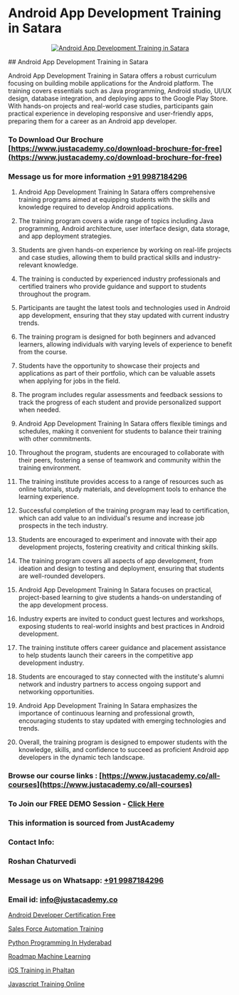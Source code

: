 # Android App Development Training in Satara

<p align="center">
  <a href="https://justacademy.co/course-detail/android-app-development">
    <img src="https://justacademy.co/storage2/course_image/1676635923_course_image.webp" alt="Android App Development Training in Satara">
  </a>
</p>
## Android App Development Training in Satara

Android App Development Training in Satara offers a robust curriculum focusing on building mobile applications for the Android platform. The training covers essentials such as Java programming, Android studio, UI/UX design, database integration, and deploying apps to the Google Play Store. With hands-on projects and real-world case studies, participants gain practical experience in developing responsive and user-friendly apps, preparing them for a career as an Android app developer.
### To Download Our Brochure [https://www.justacademy.co/download-brochure-for-free](https://www.justacademy.co/download-brochure-for-free)
### Message us for more information [+91 9987184296](https://api.whatsapp.com/send?phone=919987184296)
1) Android App Development Training In Satara offers comprehensive training programs aimed at equipping students with the skills and knowledge required to develop Android applications.

2) The training program covers a wide range of topics including Java programming, Android architecture, user interface design, data storage, and app deployment strategies.

3) Students are given hands-on experience by working on real-life projects and case studies, allowing them to build practical skills and industry-relevant knowledge.

4) The training is conducted by experienced industry professionals and certified trainers who provide guidance and support to students throughout the program.

5) Participants are taught the latest tools and technologies used in Android app development, ensuring that they stay updated with current industry trends.

6) The training program is designed for both beginners and advanced learners, allowing individuals with varying levels of experience to benefit from the course.

7) Students have the opportunity to showcase their projects and applications as part of their portfolio, which can be valuable assets when applying for jobs in the field.

8) The program includes regular assessments and feedback sessions to track the progress of each student and provide personalized support when needed.

9) Android App Development Training In Satara offers flexible timings and schedules, making it convenient for students to balance their training with other commitments.

10) Throughout the program, students are encouraged to collaborate with their peers, fostering a sense of teamwork and community within the training environment.

11) The training institute provides access to a range of resources such as online tutorials, study materials, and development tools to enhance the learning experience.

12) Successful completion of the training program may lead to certification, which can add value to an individual's resume and increase job prospects in the tech industry.

13) Students are encouraged to experiment and innovate with their app development projects, fostering creativity and critical thinking skills.

14) The training program covers all aspects of app development, from ideation and design to testing and deployment, ensuring that students are well-rounded developers.

15) Android App Development Training In Satara focuses on practical, project-based learning to give students a hands-on understanding of the app development process.

16) Industry experts are invited to conduct guest lectures and workshops, exposing students to real-world insights and best practices in Android development.

17) The training institute offers career guidance and placement assistance to help students launch their careers in the competitive app development industry.

18) Students are encouraged to stay connected with the institute's alumni network and industry partners to access ongoing support and networking opportunities.

19) Android App Development Training In Satara emphasizes the importance of continuous learning and professional growth, encouraging students to stay updated with emerging technologies and trends.

20) Overall, the training program is designed to empower students with the knowledge, skills, and confidence to succeed as proficient Android app developers in the dynamic tech landscape.

### Browse our course links : [https://www.justacademy.co/all-courses](https://www.justacademy.co/all-courses) 
### To Join our FREE DEMO Session - [Click Here](https://www.justacademy.co/register-for-course-demo)


### This information is sourced from JustAcademy
### Contact Info:
### Roshan Chaturvedi
### Message us on Whatsapp: [+91 9987184296](https://api.whatsapp.com/send?phone=919987184296)
### Email id: [info@justacademy.co](mailto:info@justacademy.co)
                
[Android Developer Certification Free](https://www.linkedin.com/pulse/android-developer-certification-free-justacademy-pune-xjoic/)

[Sales Force Automation Training](https://www.linkedin.com/pulse/sales-force-automation-training-justacademy-hyderabad-o9ujc?trackingId=QaOYUzKq6c2Aiytkc4IPZw%3D%3D&lipi=urn%3Ali%3Apage%3Ad_flagship3_company_admin%3BDVbRKUgIQU%2Bm75jg%2BU5m6w%3D%3D)

[Python Programming In Hyderabad](https://medium.com/@sagarawat89/python-programming-in-hyderabad-266c2064b101)

[Roadmap Machine Learning](https://medium.com/@kumarishimmi99/roadmap-machine-learning-52ebd80a5164)

[iOS Training in Phaltan](https://justacademyin.github.io/justacademy/ios-training-in-phaltan)

[Javascript Training Online](https://justacademyin.github.io/justacademy/javascript-training-online)


